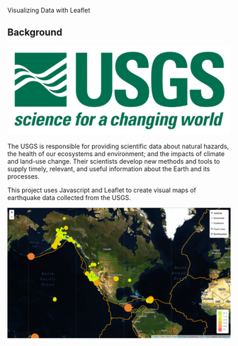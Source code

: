 Visualizing Data with Leaflet

## Background

![1-Logo](Images/1-Logo.png)

The USGS is responsible for providing scientific data about natural hazards, the health of our ecosystems and environment; and the impacts of climate and land-use change. Their scientists develop new methods and tools to supply timely, relevant, and useful information about the Earth and its processes. 

This project uses Javascript and Leaflet to create visual maps of earthquake data collected from the USGS.

![2-img](Images/5-Advanced.png)

